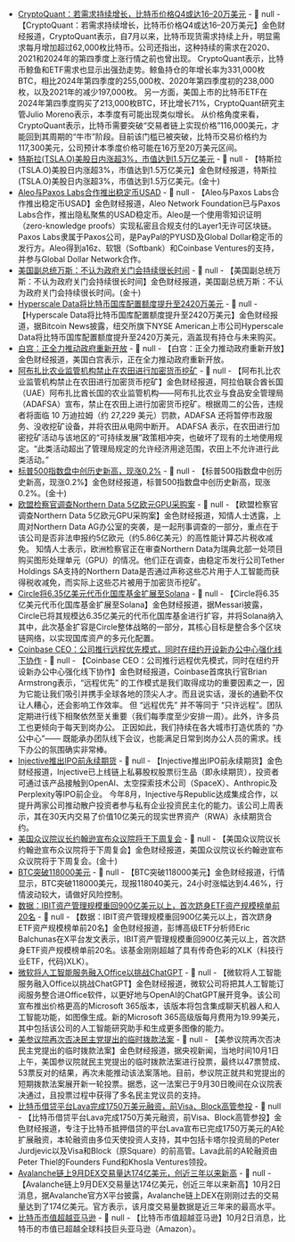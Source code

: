 - [CryptoQuant：若需求持续增长，比特币价格Q4或达16–20万美元](https://www.theblock.co/post/373121/bitcoin-price-160000-200000-q4-cryptoquant?utm_source=twitter&utm_medium=social) - 📰 null - 【CryptoQuant：若需求持续增长，比特币价格Q4或达16–20万美元】金色财经报道，CryptoQuant表示，自7月以来，比特币现货需求持续上升，明显需求每月增加超过62,000枚比特币。公司还指出，这种持续的需求在2020、2021和2024年的第四季度上涨行情之前也曾出现。 
CryptoQuant表示，比特币鲸鱼和ETF需求也显示出强劲走势。鲸鱼持仓的年增长率为331,000枚BTC，相比2024年第四季度的255,000枚、2020年第四季度初的238,000枚，以及2021年的减少197,000枚。 
另一方面，美国上市的比特币ETF在2024年第四季度购买了213,000枚BTC，环比增长71%，CryptoQuant研究主管Julio Moreno表示，本季度有可能出现类似增长。 
从价格角度来看，CryptoQuant表示，比特币需要突破“交易者链上实现价格”116,000美元，才能回到其周期的“牛市”阶段。目前该门槛已被突破，比特币交易价格约为117,300美元，公司预计本季度价格可能在16万至20万美元区间。
- [特斯拉(TSLA.O)美股日内涨超3%，市值达到1.5万亿美元]() - 📰 null - 【特斯拉(TSLA.O)美股日内涨超3%，市值达到1.5万亿美元】金色财经报道，特斯拉(TSLA.O)美股日内涨超3%，市值达到1.5万亿美元。(金十)
- [Aleo与Paxos Labs合作推出稳定币USAD](https://www.ledgerinsights.com/aleo-to-launch-privacy-focused-usad-stablecoin-with-paxos-labs/) - 📰 null - 【Aleo与Paxos Labs合作推出稳定币USAD】金色财经报道，Aleo Network Foundation已与Paxos Labs合作，推出隐私聚焦的USAD稳定币。Aleo是一个使用零知识证明（zero-knowledge proofs）实现私密且合规支付的Layer1无许可区块链。Paxos Labs隶属于Paxos公司，是PayPal的PYUSD及Global Dollar稳定币的发行方。Aleo得到a16z、软银（Softbank）和Coinbase Ventures的支持，并参与Global Dollar Network合作。
- [美国副总统万斯：不认为政府关门会持续很长时间]() - 📰 null - 【美国副总统万斯：不认为政府关门会持续很长时间】金色财经报道，美国副总统万斯：不认为政府关门会持续很长时间。(金十)
- [Hyperscale Data将比特币国库配置额度提升至2420万美元](https://x.com/BitcoinNewsCom/status/1973440020569538692) - 📰 null - 【Hyperscale Data将比特币国库配置额度提升至2420万美元】金色财经报道，据Bitcoin News披露，纽交所旗下NYSE American上市公司Hyperscale Data将比特币国库配置额度提升至2420万美元，涵盖现有持仓与未来购买。
- [白宫：正全力推动政府重新开放]() - 📰 null - 【白宫：正全力推动政府重新开放】金色财经报道，美国白宫表示，正在全力推动政府重新开放。
- [阿布扎比农业监管机构禁止在农田进行加密货币挖矿](https://cointelegraph.com/news/abu-dhabi-agricultural-regulator-ban-farmland-crypto-mining) - 📰 null - 【阿布扎比农业监管机构禁止在农田进行加密货币挖矿】金色财经报道，阿拉伯联合酋长国（UAE）阿布扎比酋长国的农业监管机构——阿布扎比农业与食品安全管理局（ADAFSA）宣布，禁止在农田上进行加密货币挖矿。根据周二的公告，违规者将面临 10 万迪拉姆（约 27,229 美元）罚款，ADAFSA 还将暂停市政服务、没收挖矿设备，并将农田从电网中断开。 
ADAFSA 表示，在农田进行加密挖矿活动与该地区的“可持续发展”政策相冲突，也破坏了现有的土地使用规定。“此类活动超出了管理局规定的允许经济用途范围，农田上不允许进行此类活动。”
- [标普500指数盘中创历史新高，现涨0.2%]() - 📰 null - 【标普500指数盘中创历史新高，现涨0.2%】金色财经报道，标普500指数盘中创历史新高，现涨0.2%。(金十)
- [欧盟检察官调查Northern Data 5亿欧元GPU采购案](https://www.bloomberg.com/news/articles/2025-10-01/european-prosecutors-probe-northern-data-s-500-million-gpu-buy?srnd=phx-crypto) - 📰 null - 【欧盟检察官调查Northern Data 5亿欧元GPU采购案】金色财经报道，知情人士透露，上周对Northern Data AG办公室的突袭，是一起刑事调查的一部分，重点在于该公司是否非法申报约5亿欧元（约5.86亿美元）的高性能计算芯片税收减免。 
知情人士表示，欧洲检察官正在审查Northern Data为瑞典北部一处项目购买图形处理单元（GPU）的情况。他们正在调查，由稳定币发行公司Tether Holdings SA支持的Northern Data是否通过声称这些芯片用于人工智能而获得税收减免，而实际上这些芯片被用于加密货币挖矿。
- [Circle将6.35亿美元代币化国库基金扩展至Solana](https://x.com/MessariCrypto/status/1973431707685793894) - 📰 null - 【Circle将6.35亿美元代币化国库基金扩展至Solana】金色财经报道，据Messari披露，Circle已将其规模达6.35亿美元的代币化国库基金进行扩容，并将Solana纳入其中，此次基金扩容是Circle整体战略的一部分，其核心目标是整合多个区块链网络，以实现国库资产的多元化配置。
- [Coinbase CEO：公司推行远程优先模式，同时在纽约开设新办公中心强化线下协作](https://x.com/brian_armstrong/status/1973430378552770963) - 📰 null - 【Coinbase CEO：公司推行远程优先模式，同时在纽约开设新办公中心强化线下协作】金色财经报道，Coinbase首席执行官Brian Armstrong表示，“远程优先” 的工作模式是我们取得成功的重要因素之一，因为它能让我们吸引并携手全球各地的顶尖人才。而且说实话，漫长的通勤不仅让人糟心，还会影响工作效率。 
但 “远程优先” 并不等同于 “只许远程”。团队定期进行线下相聚依然至关重要（我们每季度至少安排一周）。此外，许多员工也更倾向于每天到岗办公。 
正因如此，我们持续在各大城市打造优质的 “办公中心”—— 既能承办团队线下会议，也能满足日常到岗办公人员的需求。线下办公的氛围确实非常棒。
- [Injective推出IPO前永续期货](https://www.theblock.co/post/373105/injective-launches-pre-ipo-perp-futures-providing-exposure-to-openai-and-more-private-companies?utm_source=twitter&utm_medium=social) - 📰 null - 【Injective推出IPO前永续期货】金色财经报道，Injective已上线链上私募股权股票衍生品（即永续期货），投资者可通过该产品接触到OpenAI、太空探索技术公司（SpaceX）、Anthropic及Perplexity等IPO前企业。 
今年8月，Injective与Republic达成集成合作，以提升两家公司推动散户投资者参与私有企业投资民主化的能力。该公司上周表示，其在30天内交易了价值10亿美元的现实世界资产（RWA）永续期货合约。
- [美国众议院议长约翰逊宣布众议院将于下周复会]() - 📰 null - 【美国众议院议长约翰逊宣布众议院将于下周复会】金色财经报道，美国众议院议长约翰逊宣布众议院将于下周复会。(金十)
- [BTC突破118000美元]() - 📰 null - 【BTC突破118000美元】金色财经报道，行情显示，BTC突破118000美元，现报118040美元，24小时涨幅达到4.46%，行情波动较大，请做好风险控制。
- [数据：IBIT资产管理规模重回900亿美元以上，首次跻身ETF资产规模榜单前20名](https://x.com/EricBalchunas/status/1973421915189789029) - 📰 null - 【数据：IBIT资产管理规模重回900亿美元以上，首次跻身ETF资产规模榜单前20名】金色财经报道，彭博高级ETF分析师Eric Balchunas在X平台发文表示，IBIT资产管理规模重回900亿美元以上，首次跻身ETF资产规模榜单前20名。该基金刚刚超越了具有传奇色彩的XLK（科技行业ETF，代码\)XLK）。
- [微软将人工智能服务融入Office以挑战ChatGPT]() - 📰 null - 【微软将人工智能服务融入Office以挑战ChatGPT】金色财经报道，微软公司将把其人工智能订阅服务整合进Office软件，以更好地与OpenAI的ChatGPT展开竞争。该公司宣布推出价格更高的Microsoft 365版本，该版本将包含集成聊天机器人和人工智能功能，如图像生成。新的Microsoft 365高级版每月费用为19.99美元，其中包括该公司的人工智能研究助手和生成更多图像的能力。
- [美参议院再次否决民主党提出的临时拨款法案]() - 📰 null - 【美参议院再次否决民主党提出的临时拨款法案】金色财经报道，据央视新闻，当地时间10月1日上午，美国参议院就民主党提出的临时拨款法案进行投票，最终以47票赞成、53票反对的结果，再次未能推动该法案落地。目前，参议院正就共和党提出的短期拨款法案展开新一轮投票。据悉，这一法案已于9月30日晚间在众议院表决通过，且投票过程中获得了多名民主党议员的支持。
- [比特币借贷平台Lava完成1750万美元融资，前Visa、Block高管参投](https://www.theblock.co/post/373096/bitcoin-lending-platform-lava-funding-new-yield-product) - 📰 null - 【比特币借贷平台Lava完成1750万美元融资，前Visa、Block高管参投】金色财经报道，专注于比特币抵押借贷的平台Lava宣布已完成1750万美元的A轮扩展融资，本轮融资由多位天使投资人支持，其中包括卡塔尔投资局的Peter Jurdjevic以及Visa和Block（原Square）的前高管。Lava此前的A轮融资由Peter Thiel的Founders Fund和Khosla Ventures领投。
- [Avalanche链上9月DEX交易量达174亿美元，创近三年以来新高](https://x.com/avax/status/1973417629646819620) - 📰 null - 【Avalanche链上9月DEX交易量达174亿美元，创近三年以来新高】10月2日消息，据Avalanche官方X平台披露，Avalanche链上DEX在刚刚过去的交易量达到了174亿美元。官方表示，该月度交易量数据是近三年来的最高水平。
- [比特币市值超越亚马逊](https://x.com/CoinDesk/status/1973417939815588143) - 📰 null - 【比特币市值超越亚马逊】10月2日消息，比特币的市值已超越全球科技巨头亚马逊（Amazon）。
